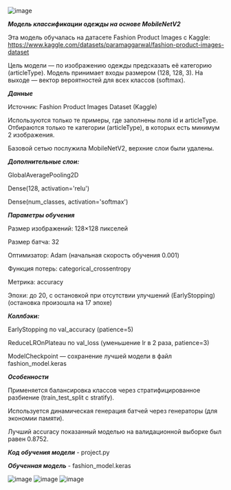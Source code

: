 
![image](https://github.com/user-attachments/assets/0caedbfc-76eb-4a18-ad88-e3912aba76dc) 

***Модель классификации одежды на основе MobileNetV2***


Эта модель обучалась на датасете Fashion Product Images с Kaggle:
https://www.kaggle.com/datasets/paramaggarwal/fashion-product-images-dataset


Цель модели — по изображению одежды предсказать её категорию (articleType).
Модель принимает входы размером (128, 128, 3). На выходе — вектор вероятностей для всех классов (softmax).


***Данные***

Источник: Fashion Product Images Dataset (Kaggle)

Используются только те примеры, где заполнены поля id и articleType. Отбираются только те категории (articleType), в которых есть минимум 2 изображения.

Базовой сетью послужила MobileNetV2, верхние слои были удалены.

***Дополнительные слои:***

GlobalAveragePooling2D

Dense(128, activation='relu')

Dense(num_classes, activation='softmax')

***Параметры обучения***

Размер изображений: 128×128 пикселей

Размер батча: 32

Оптимизатор: Adam (начальная скорость обучения 0.001)

Функция потерь: categorical_crossentropy

Метрика: accuracy

Эпохи: до 20, с остановкой при отсутствии улучшений (EarlyStopping) (остановка произошла на 17 эпохе)

***Коллбэки:***

EarlyStopping по val_accuracy (patience=5)

ReduceLROnPlateau по val_loss (уменьшение lr в 2 раза, patience=3)

ModelCheckpoint — сохранение лучшей модели в файл fashion_model.keras


***Особенности***

Применяется балансировка классов через стратифицированное разбиение (train_test_split с stratify).

Используется динамическая генерация батчей через генераторы (для экономии памяти).

Лучший accuracy показанный моделью на валидационной выборке был равен 0.8752.

***Код обучения модели*** - project.py

***Обученная модель*** - fashion_model.keras

![image](https://github.com/user-attachments/assets/41618d77-d459-4952-8b03-db5896da816b)
![image](https://github.com/user-attachments/assets/bfe3424d-f730-4d1e-b0e7-9d285ffd7024)
![image](https://github.com/user-attachments/assets/fa38cd29-9d2f-45fe-b286-af3e982ee55d)
